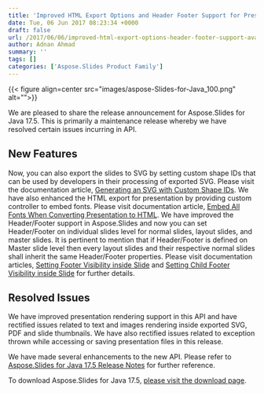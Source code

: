 ```yaml
---
title: 'Improved HTML Export Options and Header Footer Support for Presentations'
date: Tue, 06 Jun 2017 08:23:34 +0000
draft: false
url: /2017/06/06/improved-html-export-options-header-footer-support-available-aspose.slides-java-17.5/
author: Adnan Ahmad
summary: ''
tags: []
categories: ['Aspose.Slides Product Family']
---
```




{{< figure align=center src="images/aspose-Slides-for-Java_100.png" alt="">}}


We are pleased to share the release announcement for Aspose.Slides for Java 17.5. This is primarily a maintenance release whereby we have resolved certain issues incurring in API.

## New Features

Now, you can also export the slides to SVG by setting custom shape IDs that can be used by developers in their processing of exported SVG. Please visit the documentation article, [Generating an SVG with Custom Shape IDs][1]. We have also enhanced the HTML export for presentation by providing custom controller to embed fonts. Please visit documentation article, [Embed All Fonts When Converting Presentation to HTML][2]. We have improved the Header/Footer support in Aspose.Slides and now you can set Header/Footer on individual slides level for normal slides, layout slides, and master slides. It is pertinent to mention that if Header/Footer is defined on Master slide level then every layout slides and their respective normal slides shall inherit the same Header/Footer properties. Please visit documentation articles, [Setting Footer Visibility inside Slide][3] and [Setting Child Footer Visibility inside Slide][4] for further details.

## Resolved Issues

We have improved presentation rendering support in this API and have rectified issues related to text and images rendering inside exported SVG, PDF and slide thumbnails. We have also rectified issues related to exception thrown while accessing or saving presentation files in this release.

We have made several enhancements to the new API. Please refer to [Aspose.Slides for Java 17.5 Release Notes][5] for further reference.

To download Aspose.Slides for Java 17.5, [please visit the download page][6].




[1]: https://docs.aspose.com/display/slidesjava/Rendering+a+Slide#RenderingaSlide-GeneratinganSVGWithCustomShapeIDS
[2]: https://docs.aspose.com/display/slidesjava/Converting+a+Presentation#ConvertingaPresentation-EmbedAllFontsWhenConvertingPresentationtoHTML
[3]: https://docs.aspose.com/display/slidesjava/Managing+Header+and+Footers#ManagingHeaderandFooters-SettingFootervisibilityInsideSlide
[4]: https://docs.aspose.com/display/slidesjava/Managing+Header+and+Footers#ManagingHeaderandFooters-SettingChildFootervisibilityInsideSlide
[5]: https://docs.aspose.com/display/slidesjava/Aspose.Slides+for+Java+17.5+Release+Notes
[6]: https://downloads.aspose.com/slides/java





